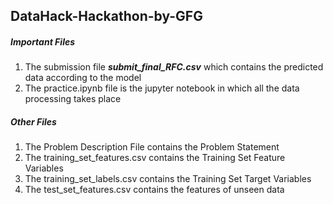 ## DataHack-Hackathon-by-GFG
##### Important Files
1. The submission file ***submit_final_RFC.csv*** which contains the predicted data according to the model
2. The practice.ipynb file is the jupyter notebook in which all the data processing takes place
##### Other Files
1. The Problem Description File contains the Problem Statement
2. The training_set_features.csv contains the Training Set Feature Variables
3. The training_set_labels.csv contains the Training Set Target Variables
4. The test_set_features.csv contains the features of unseen data
